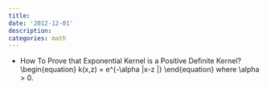 ```yaml
---
title: 
date: '2012-12-01'
description:
categories: math
---
```


* How To Prove that Exponential Kernel is a Positive Definite Kernel?
\begin{equation}
k(x,z) = e^{-\alpha \|x-z \|}
\end{equation} 
where \alpha > 0.

